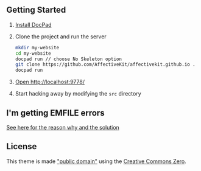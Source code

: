 
## Getting Started

1. [Install DocPad](https://github.com/docpad/docpad)

1. Clone the project and run the server

	``` bash
	mkdir my-website
	cd my-website
	docpad run // choose No Skeleton option
	git clone https://github.com/AffectiveKit/affectivekit.github.io .
	docpad run
	```

1. [Open http://localhost:9778/](http://localhost:9778/)

1. Start hacking away by modifying the `src` directory


## I'm getting EMFILE errors

[See here for the reason why and the solution](http://docpad.org/docs/troubleshoot#i-m-getting-emfile-too-many-open-files)


## License

This theme is made ["public domain"](http://en.wikipedia.org/wiki/Public_domain) using the [Creative Commons Zero](http://creativecommons.org/publicdomain/zero/1.0/).
